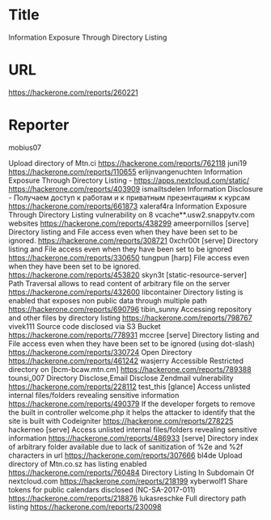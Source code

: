 # Title
Information Exposure Through Directory Listing
# URL 
https://hackerone.com/reports/260221
# Reporter 
mobius07

Upload directory of Mtn.ci
https://hackerone.com/reports/762118
juni19
https://hackerone.com/reports/110655
erlijnvangenuchten
Information Exposure Through Directory Listing - https://apps.nextcloud.com/static/
https://hackerone.com/reports/403909
ismailtsdelen
Information Disclosure - Получаем доступ к работам и к приватным презентациям к курсам
https://hackerone.com/reports/661873
xaleraf4ra
Information Exposure Through Directory Listing vulnerability on 8 vcache**.usw2.snappytv.com websites
https://hackerone.com/reports/438299
ameerpornillos
[serve] Directory listing and File access even when they have been set to be ignored.
https://hackerone.com/reports/308721
0xchr00t
[serve] Directory listing and File access even when they have been set to be ignored
https://hackerone.com/reports/330650
tungpun
[harp] File access even when they have been set to be ignored.
https://hackerone.com/reports/453820
skyn3t
[static-resource-server]  Path Traversal allows to read content of arbitrary file on the server
https://hackerone.com/reports/432600
libcontainer
Directory listing is enabled that exposes non public data through multiple path 
https://hackerone.com/reports/690796
tibin_sunny
Accessing repository and other files  by directory listing
https://hackerone.com/reports/798767
vivek111
Source code disclosed via S3 Bucket
https://hackerone.com/reports/778931
mccree
[serve] Directory listing and File access even when they have been set to be ignored (using dot-slash)
https://hackerone.com/reports/330724
Open Directory
https://hackerone.com/reports/461242
wasjerry
Accessible Restricted directory on [bcm-bcaw.mtn.cm]
https://hackerone.com/reports/789388
tounsi_007
Directory Disclose,Email Disclose Zendmail vulnerability
https://hackerone.com/reports/228112
test_this
[glance] Access unlisted internal files/folders revealing sensitive information
https://hackerone.com/reports/490379
If the developer forgets to remove the built in controller welcome.php it helps the attacker to identify that the site is built with Codeigniter
https://hackerone.com/reports/278225
hackerneo
[serve] Access unlisted internal files/folders revealing sensitive information
https://hackerone.com/reports/486933
[serve] Directory index of arbitrary folder available due to lack of sanitization of %2e and %2f characters in url
https://hackerone.com/reports/307666
bl4de
Upload directory of Mtn.co.sz has listing enabled
https://hackerone.com/reports/760484
Directory Listing In Subdomain Of nextcloud.com
https://hackerone.com/reports/218199
xyberwolf1
Share tokens for public calendars disclosed (NC-SA-2017-011)
https://hackerone.com/reports/218876
lukasreschke
Full directory path listing
https://hackerone.com/reports/230098
